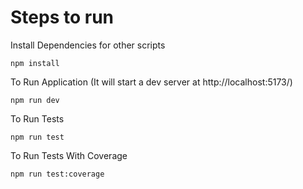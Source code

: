 # Steps to run

Install Dependencies for other scripts
```
npm install
```

To Run Application (It will start a dev server at http://localhost:5173/)
```
npm run dev
```

To Run Tests
```
npm run test
```

To Run Tests With Coverage
```
npm run test:coverage
```
